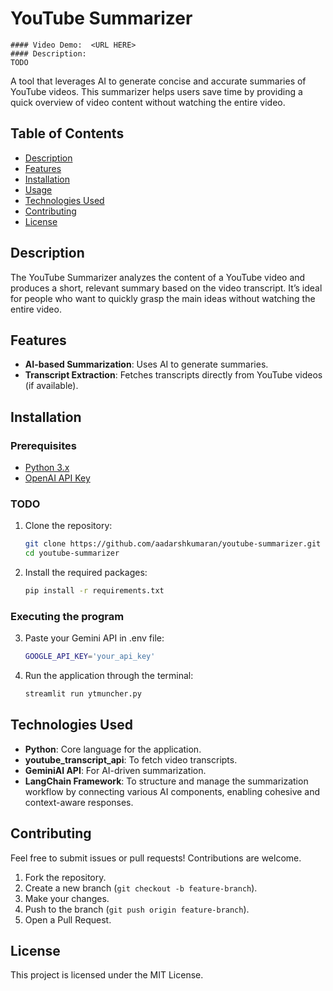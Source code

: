 # YouTube Summarizer
    #### Video Demo:  <URL HERE>
    #### Description:
    TODO

A tool that leverages AI to generate concise and accurate summaries of YouTube videos. This summarizer helps users save time by providing a quick overview of video content without watching the entire video.

## Table of Contents
- [Description](#description)
- [Features](#features)
- [Installation](#installation)
- [Usage](#usage)
- [Technologies Used](#technologies-used)
- [Contributing](#contributing)
- [License](#license)

## Description
The YouTube Summarizer analyzes the content of a YouTube video and produces a short, relevant summary based on the video transcript. It’s ideal for people who want to quickly grasp the main ideas without watching the entire video. 

## Features
- **AI-based Summarization**: Uses AI to generate summaries.
- **Transcript Extraction**: Fetches transcripts directly from YouTube videos (if available).

## Installation

### Prerequisites
- [Python 3.x](https://www.python.org/)
- [OpenAI API Key](https://aistudio.google.com/app/apikey) 

### TODO
1. Clone the repository:
   ```bash
   git clone https://github.com/aadarshkumaran/youtube-summarizer.git
   cd youtube-summarizer
   ```
2. Install the required packages:
   ```bash
   pip install -r requirements.txt
   ```

### Executing the program

3. Paste your Gemini API in .env file:
   ```bash
   GOOGLE_API_KEY='your_api_key'
   ```
4. Run the application through the terminal:
   ```bash
   streamlit run ytmuncher.py
   ```

## Technologies Used
- **Python**: Core language for the application.
- **youtube_transcript_api**: To fetch video transcripts.
- **GeminiAI API**: For AI-driven summarization.
- **LangChain Framework**: To structure and manage the summarization workflow by connecting various AI components, enabling cohesive and context-aware responses.

## Contributing
Feel free to submit issues or pull requests! Contributions are welcome.

1. Fork the repository.
2. Create a new branch (`git checkout -b feature-branch`).
3. Make your changes.
4. Push to the branch (`git push origin feature-branch`).
5. Open a Pull Request.

## License
This project is licensed under the MIT License.
